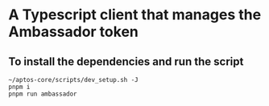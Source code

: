 # A Typescript client that manages the Ambassador token

## To install the dependencies and run the script
```
~/aptos-core/scripts/dev_setup.sh -J
pnpm i
pnpm run ambassador
```

